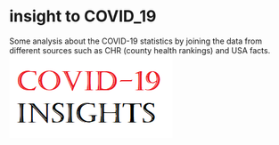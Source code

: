 # insight to COVID_19
Some analysis about the COVID-19 statistics by joining the data from different sources such as CHR (county health rankings) and USA facts.
![Repo Icon](https://github.com/tahamokfi/covid_19/blob/master/covid_icon.png)
